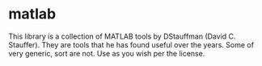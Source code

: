 # matlab

This library is a collection of MATLAB tools by DStauffman (David C. Stauffer).  They are tools that he has found useful over the years.  Some of very generic, sort are not.  Use as you wish per the license.